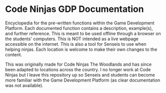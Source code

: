 # Code Ninjas GDP Documentation

Encyclopedia for the pre-written functions within the Game Development Platform. Each documented function contains a description, example(s), and further reference. This is meant to be used offline through a browser on the students' computers. This is NOT intended as a live webpage accessible on the internet. This is also a tool for Senseis to use when helping ninjas. Each location is welcome to make their own changes to the content.

This was originally made for Code Ninjas The Woodlands and has since been adapted to locations across the country. I no longer work at Code Ninjas but I leave this repository up so Senseis and students can become more familiar with the Game Development Platform (as clear documentation was not available).